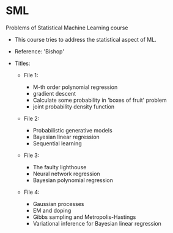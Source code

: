 # SML
Problems of Statistical Machine Learning course

  - This course tries to address the statistical aspect of ML. 

  - Reference: 'Bishop'


  - Titles: <br/>
    - File 1: <br/>
      - M-th order polynomial regression <br/>
      - gradient descent <br/>
      - Calculate some probability in 'boxes of fruit' problem <br/>
      - joint probability density function <br/>
           
         
     - File 2: <br/>
       - Probabilistic generative models <br/>
       - Bayesian linear regression <br/>
       - Sequential learning <br/>


     - File 3: <br/>
       - The faulty lighthouse <br/>
       - Neural network regression <br/>
       - Bayesian polynomial regression <br/>

      - File 4: <br/>
        - Gaussian processes <br/>
        - EM and doping <br/>
        - Gibbs sampling and Metropolis-Hastings <br/>
        - Variational inference for Bayesian linear regression <br/>

